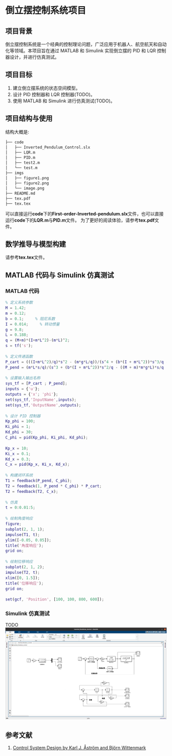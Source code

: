 # 倒立摆控制系统项目

## 项目背景

倒立摆控制系统是一个经典的控制理论问题，广泛应用于机器人、航空航天和自动化等领域。本项目旨在通过 MATLAB 和 Simulink 实现倒立摆的 PID 和 LQR 控制器设计，并进行仿真测试。

## 项目目标

1. 建立倒立摆系统的状态空间模型。
2. 设计 PID 控制器和 LQR 控制器(TODO)。
3. 使用 MATLAB 和 Simulink 进行仿真测试(TODO)。

## 项目结构与使用
结构大概是:
```plaintext
├── code
│   ├── Inverted_Pendulum_Control.slx
│   ├── LQR.m
│   ├── PID.m
│   ├── test2.m
│   └── test.m
├── imgs
│   ├── figure1.png
│   ├── figure2.png
│   └── image.png
├── README.md
├── tex.pdf
├── tex.tex
```
可以直接运行**code**下的**First-order-Inverted-pendulum.slx**文件，也可以直接运行**code**下的**LQR.m**与**PID.m**文件。
为了更好的阅读体验，请参考**tex.pdf**文件。
## 数学推导与模型构建
请参考**tex.tex**文件。
## MATLAB 代码与 Simulink 仿真测试

### MATLAB 代码

```matlab
% 定义系统参数
M = 1.42;  
m = 0.12;
b = 0.1;     % 阻尼系数
I = 0.014;     % 转动惯量
g = 9.8;
L = 0.188;
q = (M+m)*(I+m*L^2)-(m*L)^2;
s = tf('s');

% 定义传递函数
P_cart = (((I+m*L^2)/q)*s^2 - (m*g*L/q))/(s^4 + (b*(I + m*L^2))*s^3/q - ((M + m)*m*g*L)*s^2/q - b*m*g*L*s/q);
P_pend = (m*L*s/q)/(s^3 + (b*(I + m*L^2))*s^2/q - ((M + m)*m*g*L)*s/q - b*m*g*L/q);

% 设置输入输出名称
sys_tf = [P_cart ; P_pend];
inputs = {'u'};
outputs = {'x'; 'phi'};
set(sys_tf,'InputName',inputs);
set(sys_tf,'OutputName',outputs);

% 设计 PID 控制器
Kp_phi = 100;
Ki_phi = 1;
Kd_phi = 30;
C_phi = pid(Kp_phi, Ki_phi, Kd_phi);

Kp_x = 10;
Ki_x = 0.1;
Kd_x = 0.3;
C_x = pid(Kp_x, Ki_x, Kd_x);

% 构建闭环系统
T1 = feedback(P_pend, C_phi);
T2 = feedback(1, P_pend * C_phi) * P_cart;
T2 = feedback(T2, C_x);

% 仿真
t = 0:0.01:5;

% 绘制角度响应
figure;
subplot(2, 1, 1);
impulse(T1, t);
ylim([-0.05, 0.05]);
title('角度响应');
grid on;

% 绘制位移响应
subplot(2, 1, 2);
impulse(T2, t);
xlim([0, 1.5]);
title('位移响应');
grid on;

set(gcf, 'Position', [100, 100, 800, 600]);
```

### Simulink 仿真测试
TODO
![Inverted_Pendulum_Control.slx](./imgs/image.png)

## 参考文献

1. [Control System Design by Karl J. Åström and Björn Wittenmark](https://www.springer.com/gp/book/9780387951768)
